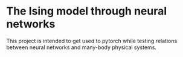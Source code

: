 # The Ising model through neural networks 
This project is intended to get used to pytorch while testing relations between neural networks and many-body physical systems.
